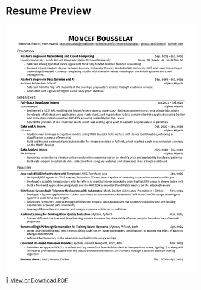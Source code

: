 # Resume Preview

![Resume Preview](./english-full_preview.png)

📄 [View or Download PDF](./english-full.pdf)
